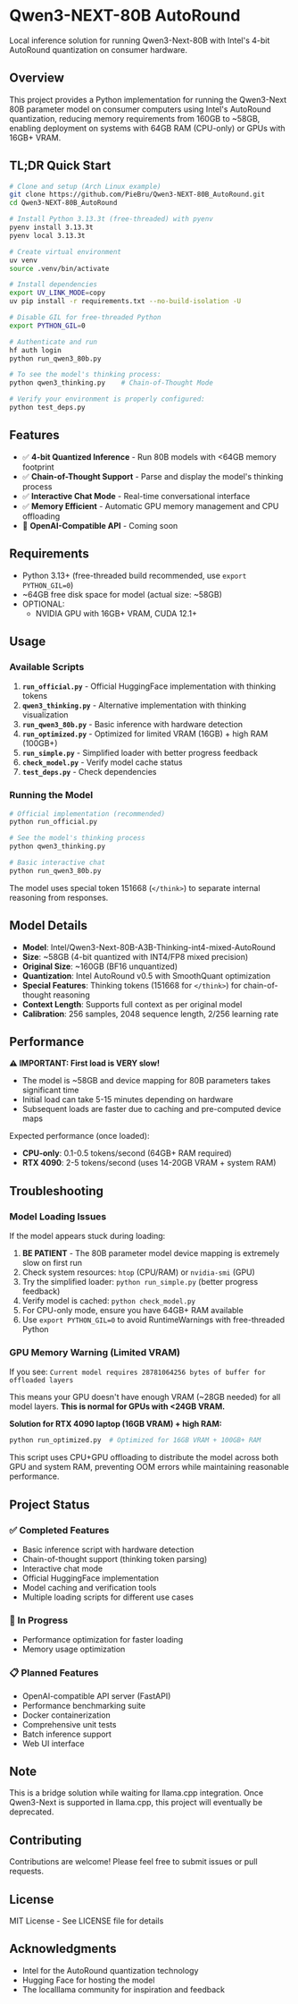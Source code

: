 # Qwen3-NEXT-80B AutoRound

Local inference solution for running Qwen3-Next-80B with Intel's 4-bit AutoRound quantization on consumer hardware.

## Overview

This project provides a Python implementation for running the Qwen3-Next 80B parameter model on consumer computers using Intel's AutoRound quantization, reducing memory requirements from 160GB to ~58GB, enabling deployment on systems with 64GB RAM (CPU-only) or GPUs with 16GB+ VRAM.

## TL;DR Quick Start

```bash
# Clone and setup (Arch Linux example)
git clone https://github.com/PieBru/Qwen3-NEXT-80B_AutoRound.git
cd Qwen3-NEXT-80B_AutoRound

# Install Python 3.13.3t (free-threaded) with pyenv
pyenv install 3.13.3t
pyenv local 3.13.3t

# Create virtual environment
uv venv
source .venv/bin/activate

# Install dependencies
export UV_LINK_MODE=copy
uv pip install -r requirements.txt --no-build-isolation -U

# Disable GIL for free-threaded Python
export PYTHON_GIL=0

# Authenticate and run
hf auth login
python run_qwen3_80b.py

# To see the model's thinking process:
python qwen3_thinking.py    # Chain-of-Thought Mode

# Verify your environment is properly configured:
python test_deps.py
```

## Features

- ✅ **4-bit Quantized Inference** - Run 80B models with <64GB memory footprint
- ✅ **Chain-of-Thought Support** - Parse and display the model's thinking process
- ✅ **Interactive Chat Mode** - Real-time conversational interface
- ✅ **Memory Efficient** - Automatic GPU memory management and CPU offloading
- 🚧 **OpenAI-Compatible API** - Coming soon

## Requirements

- Python 3.13+ (free-threaded build recommended, use `export PYTHON_GIL=0`)
- ~64GB free disk space for model (actual size: ~58GB)
- OPTIONAL:
  - NVIDIA GPU with 16GB+ VRAM, CUDA 12.1+

## Usage

### Available Scripts

1. **`run_official.py`** - Official HuggingFace implementation with thinking tokens
2. **`qwen3_thinking.py`** - Alternative implementation with thinking visualization
3. **`run_qwen3_80b.py`** - Basic inference with hardware detection
4. **`run_optimized.py`** - Optimized for limited VRAM (16GB) + high RAM (100GB+)
5. **`run_simple.py`** - Simplified loader with better progress feedback
6. **`check_model.py`** - Verify model cache status
7. **`test_deps.py`** - Check dependencies

### Running the Model

```bash
# Official implementation (recommended)
python run_official.py

# See the model's thinking process
python qwen3_thinking.py

# Basic interactive chat
python run_qwen3_80b.py
```

The model uses special token 151668 (`</think>`) to separate internal reasoning from responses.

## Model Details

- **Model**: Intel/Qwen3-Next-80B-A3B-Thinking-int4-mixed-AutoRound
- **Size**: ~58GB (4-bit quantized with INT4/FP8 mixed precision)
- **Original Size**: ~160GB (BF16 unquantized)
- **Quantization**: Intel AutoRound v0.5 with SmoothQuant optimization
- **Special Features**: Thinking tokens (151668 for `</think>`) for chain-of-thought reasoning
- **Context Length**: Supports full context as per original model
- **Calibration**: 256 samples, 2048 sequence length, 2/256 learning rate

## Performance

**⚠️ IMPORTANT: First load is VERY slow!**
- The model is ~58GB and device mapping for 80B parameters takes significant time
- Initial load can take 5-15 minutes depending on hardware
- Subsequent loads are faster due to caching and pre-computed device maps

Expected performance (once loaded):
- **CPU-only**: 0.1-0.5 tokens/second (64GB+ RAM required)
- **RTX 4090**: 2-5 tokens/second (uses 14-20GB VRAM + system RAM)

## Troubleshooting

### Model Loading Issues
If the model appears stuck during loading:
1. **BE PATIENT** - The 80B parameter model device mapping is extremely slow on first run
2. Check system resources: `htop` (CPU/RAM) or `nvidia-smi` (GPU)
3. Try the simplified loader: `python run_simple.py` (better progress feedback)
4. Verify model is cached: `python check_model.py`
5. For CPU-only mode, ensure you have 64GB+ RAM available
6. Use `export PYTHON_GIL=0` to avoid RuntimeWarnings with free-threaded Python

### GPU Memory Warning (Limited VRAM)
If you see: `Current model requires 28781064256 bytes of buffer for offloaded layers`

This means your GPU doesn't have enough VRAM (~28GB needed) for all model layers. **This is normal for GPUs with <24GB VRAM.**

**Solution for RTX 4090 laptop (16GB VRAM) + high RAM:**
```bash
python run_optimized.py  # Optimized for 16GB VRAM + 100GB+ RAM
```

This script uses CPU+GPU offloading to distribute the model across both GPU and system RAM, preventing OOM errors while maintaining reasonable performance.

## Project Status

### ✅ Completed Features
- Basic inference script with hardware detection
- Chain-of-thought support (thinking token parsing)
- Interactive chat mode
- Official HuggingFace implementation
- Model caching and verification tools
- Multiple loading scripts for different use cases

### 🚧 In Progress
- Performance optimization for faster loading
- Memory usage optimization

### 📋 Planned Features
- OpenAI-compatible API server (FastAPI)
- Performance benchmarking suite
- Docker containerization
- Comprehensive unit tests
- Batch inference support
- Web UI interface

## Note

This is a bridge solution while waiting for llama.cpp integration. Once Qwen3-Next is supported in llama.cpp, this project will  eventually be deprecated.

## Contributing

Contributions are welcome! Please feel free to submit issues or pull requests.

## License

MIT License - See LICENSE file for details

## Acknowledgments

- Intel for the AutoRound quantization technology
- Hugging Face for hosting the model
- The localllama community for inspiration and feedback
